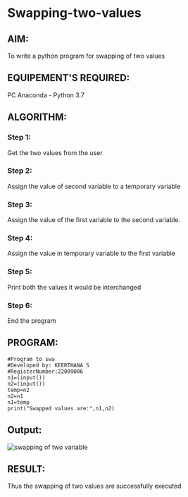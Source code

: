 # Swapping-two-values
## AIM:
To write a python program for swapping of two values
## EQUIPEMENT'S REQUIRED: 
PC
Anaconda - Python 3.7
## ALGORITHM: 
### Step 1:
Get the two values from the user
### Step 2: 
Assign the value of second variable to a temporary variable 
### Step 3: 
Assign the value of the first variable to the second variable.
### Step 4:  
Assign the value in temporary variable to the first variable
### Step 5: 
Print both the values it would be interchanged
### Step 6: 
End the program
## PROGRAM:
```
#Program to swa
#Developed by: KEERTHANA S
#RegisterNumber:22009006
n1=(input())
n2=(input())
temp=n2
n2=n1
n1=temp
print("Swapped values are:",n1,n2)
```

## Output:
![swapping of two variable](https://user-images.githubusercontent.com/119477890/211183672-7bf48370-ec07-4619-8412-8f7cf19a73c0.png)



## RESULT:
Thus the swapping of two values are successfully executed



